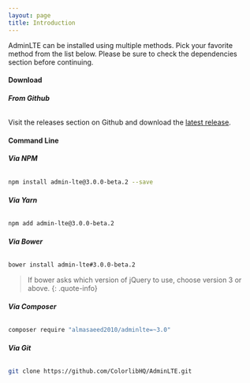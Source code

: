 ```yaml
---
layout: page
title: Introduction
---
```


AdminLTE can be installed using multiple methods. Pick your favorite method from the list below. Please be sure to check the dependencies section before continuing. 

#### Download

###### __From Github__
Visit the releases section on Github and download the [latest release](https://github.com/ColorlibHQ/AdminLTE/releases).


#### Command Line

###### __Via NPM__
```bash
npm install admin-lte@3.0.0-beta.2 --save
```

###### __Via Yarn__
```bash
npm add admin-lte@3.0.0-beta.2
```

###### __Via Bower__
```bash
bower install admin-lte#3.0.0-beta.2
```
>  If bower asks which version of jQuery to use, choose version 3 or above.
{: .quote-info}

###### __Via Composer__
```bash
composer require "almasaeed2010/adminlte=~3.0"
```

###### __Via Git__
```bash
git clone https://github.com/ColorlibHQ/AdminLTE.git
```
